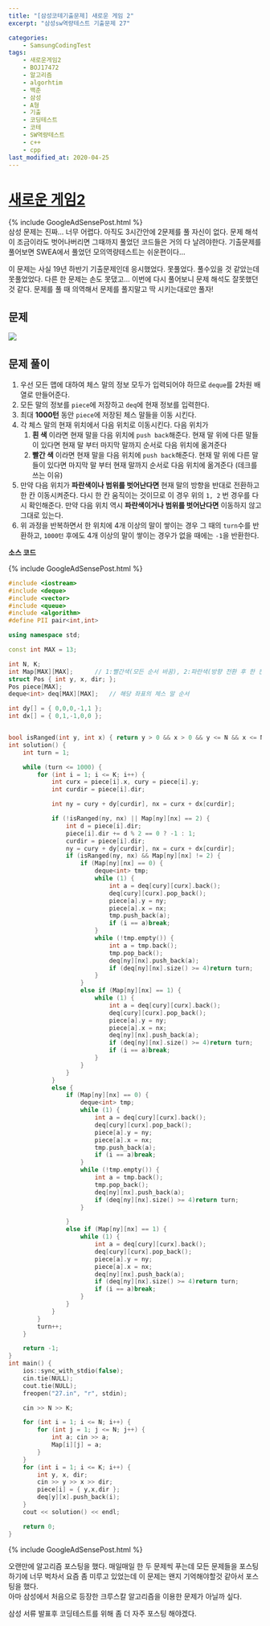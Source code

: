 ```yaml
---
title: "[삼성코테기출문제] 새로운 게임 2"
excerpt: "삼성sw역량테스트 기출문제 27"

categories:
    - SamsungCodingTest
tags:  
    - 새로운게임2
    - BOJ17472
    - 알고리즘
    - algorhtim
    - 백준
    - 삼성
    - A형
    - 기출
    - 코딩테스트
    - 코테
    - SW역량테스트
    - c++
    - cpp  
last_modified_at: 2020-04-25  
---  
```

# [새로운 게임2](https://www.acmicpc.net/problem/17837)  
{% include GoogleAdSensePost.html %}  
삼성 문제는 진짜... 너무 어렵다. 아직도 3시간안에 2문제를 풀 자신이 없다. 문제 해석이 조금이라도 벗어나버리면 그때까지 풀었던 코드들은 거의 다 날려야한다. 기출문제를 풀어보면 SWEA에서 풀었던 모의역량테스트는 쉬운편이다...

이 문제는 사실 19년 하반기 기출문제인데 응시했었다. 못풀었다. 풀수있을 것 같았는데 못풀었었다. 다른 한 문제는 손도 못댔고... 
이번에 다시 풀어보니 문제 해석도 잘못했던 것 같다.
문제를 풀 때 의역해서 문제를 풀지말고 딱 시키는대로만 풀자!
  
## 문제  
  
[![](/assets/boj-samsung/2020-04-25-BOJ-Samsung-27-img01.png)](/assets/boj-samsung/2020-04-25-BOJ-Samsung-27-img01.png)  
  

## 문제 풀이  
1. 우선 모든 맵에 대하여 체스 말의 정보 모두가 입력되어야 하므로 `deque`를 2차원 배열로 만들어준다.
2. 모든 말의 정보를 `piece`에 저장하고 `deq`에 현재 정보를 입력한다.  
3. 최대 **1000턴** 동안 `piece`에 저장된 체스 말들을 이동 시킨다.
4. 각 체스 말의 현재 위치에서 다음 위치로 이동시킨다. 다음 위치가
   1. **흰 색** 이라면 현재 말을 다음 위치에 `push back`해준다.
   현재 말 위에 다른 말들이 있다면 현재 말 부터 마지막 말까지 순서로 다음 위치에 옮겨준다
   2. **빨간 색** 이라면 현재 말을 다음 위치에 `push back`해준다.
   현재 말 위에 다른 말들이 있다면 마지막 말 부터 현재 말까지 순서로 다음 위치에 옮겨준다
   (데크를 쓰는 이유)
5. 만약 다음 위치가 **파란색이나 범위를 벗어난다면** 현재 말의 방향을 반대로 전환하고 한 칸 이동시켜준다. 다시 한 칸 움직이는 것이므로 이 경우 위의 `1, 2` 번 경우를 다시 확인해준다. 만약 다음 위치 역시 **파란색이거나 범위를 벗어난다면** 이동하지 않고 그대로 있는다.  
6. 위 과정을 반복하면서 한 위치에 4개 이상의 말이 쌓이는 경우 그 때의 `turn`수를 반환하고, `1000턴` 후에도 4개 이상의 말이 쌓이는 경우가 없을 때에는 `-1`을 반환한다.  
   
  
__소스 코드__  
  
{% include GoogleAdSensePost.html %}  

```cpp
#include <iostream>
#include <deque>
#include <vector>
#include <queue>
#include <algorithm>
#define PII pair<int,int>

using namespace std;

const int MAX = 13;

int N, K;
int Map[MAX][MAX];		// 1:빨간색(모든 순서 바꿈), 2:파란색(방향 전환 후 한 칸)
struct Pos { int y, x, dir; };
Pos piece[MAX];
deque<int> deq[MAX][MAX];	// 해당 좌표의 체스 말 순서

int dy[] = { 0,0,0,-1,1 };
int dx[] = { 0,1,-1,0,0 };


bool isRanged(int y, int x) { return y > 0 && x > 0 && y <= N && x <= N; }
int solution() {
	int turn = 1;

	while (turn <= 1000) {
		for (int i = 1; i <= K; i++) {
			int curx = piece[i].x, cury = piece[i].y;
			int curdir = piece[i].dir;

			int ny = cury + dy[curdir], nx = curx + dx[curdir];

			if (!isRanged(ny, nx) || Map[ny][nx] == 2) {
				int d = piece[i].dir;
				piece[i].dir += d % 2 == 0 ? -1 : 1;
				curdir = piece[i].dir;
				ny = cury + dy[curdir], nx = curx + dx[curdir];
				if (isRanged(ny, nx) && Map[ny][nx] != 2) {
					if (Map[ny][nx] == 0) {
						deque<int> tmp;
						while (1) {
							int a = deq[cury][curx].back();
							deq[cury][curx].pop_back();
							piece[a].y = ny;
							piece[a].x = nx;
							tmp.push_back(a);
							if (i == a)break;
						}
						while (!tmp.empty()) {
							int a = tmp.back();
							tmp.pop_back();
							deq[ny][nx].push_back(a);
							if (deq[ny][nx].size() >= 4)return turn;
						}
					}
					else if (Map[ny][nx] == 1) {
						while (1) {
							int a = deq[cury][curx].back();
							deq[cury][curx].pop_back();
							piece[a].y = ny;
							piece[a].x = nx;
							deq[ny][nx].push_back(a);
							if (deq[ny][nx].size() >= 4)return turn;
							if (i == a)break;
						}
					}
				}
			}
			else {
				if (Map[ny][nx] == 0) {
					deque<int> tmp;
					while (1) {
						int a = deq[cury][curx].back();
						deq[cury][curx].pop_back();
						piece[a].y = ny;
						piece[a].x = nx;
						tmp.push_back(a);
						if (i == a)break;
					}
					while (!tmp.empty()) {
						int a = tmp.back();
						tmp.pop_back();
						deq[ny][nx].push_back(a);
						if (deq[ny][nx].size() >= 4)return turn;
					}

				}
				else if (Map[ny][nx] == 1) {
					while (1) {
						int a = deq[cury][curx].back();
						deq[cury][curx].pop_back();
						piece[a].y = ny;
						piece[a].x = nx;
						deq[ny][nx].push_back(a);
						if (deq[ny][nx].size() >= 4)return turn;
						if (i == a)break;
					}
				}
			}
		}
		turn++;
	}

	return -1;
}
int main() {
	ios::sync_with_stdio(false);
	cin.tie(NULL);
	cout.tie(NULL);
	freopen("27.in", "r", stdin);

	cin >> N >> K;

	for (int i = 1; i <= N; i++) {
		for (int j = 1; j <= N; j++) {
			int a; cin >> a;
			Map[i][j] = a;
		}
	}
	for (int i = 1; i <= K; i++) {
		int y, x, dir;
		cin >> y >> x >> dir;
		piece[i] = { y,x,dir };
		deq[y][x].push_back(i);
	}
	cout << solution() << endl;

	return 0;
}
```  
{% include GoogleAdSensePost.html %}  
  
오랜만에 알고리즘 포스팅을 했다. 매일매일 한 두 문제씩 푸는데 모든 문제들을 포스팅하기에 너무 벅차서 요즘 좀 미루고 있었는데 이 문제는 왠지 기억해야할것 같아서 포스팅을 했다.  
아마 삼성에서 처음으로 등장한 크루스칼 알고리즘을 이용한 문제가 아닐까 싶다.  
  
삼성 서류 발표후 코딩테스트를 위해 좀 더 자주 포스팅 해야겠다.  